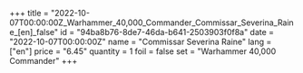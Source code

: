 +++
title = "2022-10-07T00:00:00Z_Warhammer_40,000_Commander_Commissar_Severina_Raine_[en]_false"
id = "94ba8b76-8de7-46da-b641-2503903f0f8a"
date = "2022-10-07T00:00:00Z"
name = "Commissar Severina Raine"
lang = ["en"]
price = "6.45"
quantity = 1
foil = false
set = "Warhammer 40,000 Commander"
+++
